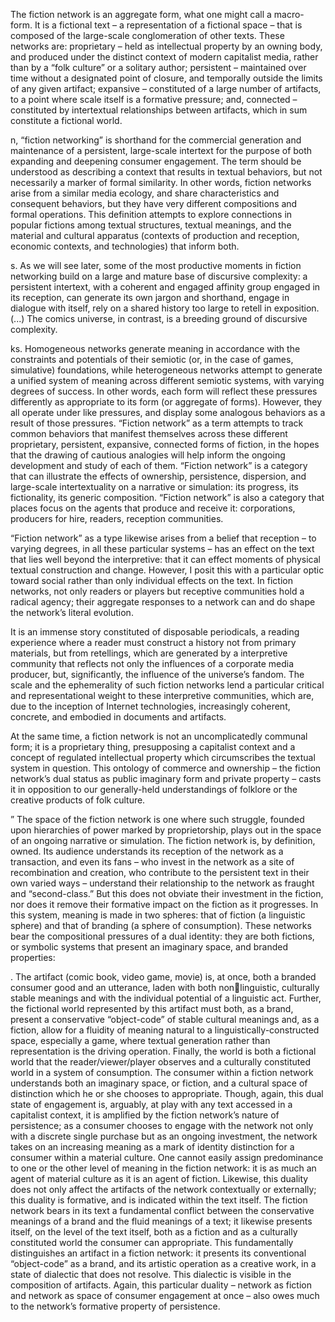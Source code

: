 The fiction network is an aggregate form, what one might call a macro-form. It is a fictional text – a representation of a fictional space – that is composed of the large-scale conglomeration of other texts. These networks are: proprietary – held as intellectual property by an owning body, and produced under the distinct context of modern capitalist media, rather than by a “folk culture” or a solitary author; persistent – maintained over time without a designated point of closure, and temporally outside the limits of any given artifact; expansive – constituted of a large number of artifacts, to a point where scale itself is a formative pressure; and, connected – constituted by intertextual relationships between artifacts, which in sum constitute a fictional world.

n, “fiction networking” is shorthand for the commercial generation and maintenance of a persistent, large-scale intertext for the purpose of both expanding and deepening consumer engagement. The term should be understood as describing a context that results in textual behaviors, but not necessarily a marker of formal similarity. In other words, fiction networks arise from a similar media ecology, and share characteristics and consequent behaviors, but they have very different compositions and formal operations. This definition attempts to explore connections in popular fictions among textual structures, textual meanings, and the material and cultural apparatus (contexts of production and reception, economic contexts, and technologies) that inform both.

s. As we will see later, some of the most productive moments in fiction networking build on a large and mature base of discursive complexity: a persistent intertext, with a coherent and engaged affinity group engaged in its reception, can generate its own jargon and shorthand, engage in dialogue with itself, rely on a shared history too large to retell in exposition. (...) The comics universe, in contrast, is a breeding ground of discursive complexity.

ks. Homogeneous networks generate meaning in accordance with the constraints and potentials of their semiotic (or, in the case of games, simulative) foundations, while heterogeneous networks attempt to generate a unified system of meaning across different semiotic systems, with varying degrees of success. In other words, each form will reflect these pressures differently as appropriate to its form (or aggregate of forms). However, they all operate under like pressures, and display some analogous behaviors as a result of those pressures. “Fiction network” as a term attempts to track common behaviors that manifest themselves across these different proprietary, persistent, expansive, connected forms of fiction, in the hopes that the drawing of cautious analogies will help inform the ongoing development and study of each of them. “Fiction network” is a category that can illustrate the effects of ownership, persistence, dispersion, and large-scale intertextuality on a narrative or simulation: its progress, its fictionality, its generic composition. “Fiction network” is also a category that places focus on the agents that produce and receive it: corporations, producers for hire, readers, reception communities.

“Fiction network” as a type likewise arises from a belief that reception – to varying degrees, in all these particular systems – has an effect on the text that lies well beyond the interpretive: that it can effect moments of physical textual construction and change. However, I posit this with a particular optic toward social rather than only individual effects on the text. In fiction networks, not only readers or players but receptive communities hold a radical agency; their aggregate responses to a network can and do shape the network’s literal evolution.

It is an immense story constituted of disposable periodicals, a reading experience where a reader must construct a history not from primary materials, but from retellings, which are generated by a interpretive community that reflects not only the influences of a corporate media producer, but, significantly, the influence of the universe’s fandom. The scale and the ephemerality of such fiction networks lend a particular critical and representational weight to these interpretive communities, which are, due to the inception of Internet technologies, increasingly coherent, concrete, and embodied in documents and artifacts.

At the same time, a fiction network is not an uncomplicatedly communal form; it is a proprietary thing, presupposing a capitalist context and a concept of regulated intellectual property which circumscribes the textual system in question. This ontology of commerce and ownership – the fiction network’s dual status as public imaginary form and private property – casts it in opposition to our generally-held understandings of folklore or the creative products of folk culture.

” The space of the fiction network is one where such struggle, founded upon hierarchies of power marked by proprietorship, plays out in the space of an ongoing narrative or simulation. The fiction network is, by definition, owned. Its audience understands its reception of the network as a transaction, and even its fans – who invest in the network as a site of recombination and creation, who contribute to the persistent text in their own varied ways – understand their relationship to the network as fraught and “second-class.” But this does not obviate their investment in the fiction, nor does it remove their formative impact on the fiction as it progresses. In this system, meaning is made in two spheres: that of fiction (a linguistic sphere) and that of branding (a sphere of consumption). These networks bear the compositional pressures of a dual identity: they are both fictions, or symbolic systems that present an imaginary space, and branded properties:

. The artifact (comic book, video game, movie) is, at once, both a branded consumer good and an utterance, laden with both nonlinguistic, culturally stable meanings and with the individual potential of a linguistic act. Further, the fictional world represented by this artifact must both, as a brand, present a conservative “object-code” of stable cultural meanings and, as a fiction, allow for a fluidity of meaning natural to a linguistically-constructed space, especially a game, where textual generation rather than representation is the driving operation. Finally, the world is both a fictional world that the reader/viewer/player observes and a culturally constituted world in a system of consumption. The consumer within a fiction network understands both an imaginary space, or fiction, and a cultural space of distinction which he or she chooses to appropriate. Though, again, this dual state of engagement is, arguably, at play with any text accessed in a capitalist context, it is amplified by the fiction network’s nature of persistence; as a consumer chooses to engage with the network not only with a discrete single purchase but as an ongoing investment, the network takes on an increasing meaning as a mark of identity distinction for a consumer within a material culture. One cannot easily assign predominance to one or the other level of meaning in the fiction network: it is as much an agent of material culture as it is an agent of fiction. Likewise, this duality does not only affect the artifacts of the network contextually or externally; this duality is formative, and is indicated within the text itself. The fiction network bears in its text a fundamental conflict between the conservative meanings of a brand and the fluid meanings of a text; it likewise presents itself, on the level of the text itself, both as a fiction and as a culturally constituted world the consumer can appropriate. This fundamentally distinguishes an artifact in a fiction network: it presents its conventional “object-code” as a brand, and its artistic operation as a creative work, in a state of dialectic that does not resolve. This dialectic is visible in the composition of artifacts. Again, this particular duality – network as fiction and network as space of consumer engagement at once – also owes much to the network’s formative property of persistence.